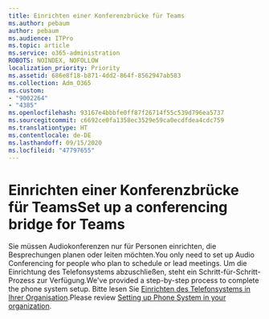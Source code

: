 ```yaml
---
title: Einrichten einer Konferenzbrücke für Teams
ms.author: pebaum
author: pebaum
ms.audience: ITPro
ms.topic: article
ms.service: o365-administration
ROBOTS: NOINDEX, NOFOLLOW
localization_priority: Priority
ms.assetid: 686e8f18-b871-4dd2-864f-8562947ab583
ms.collection: Adm_O365
ms.custom:
- "9002264"
- "4385"
ms.openlocfilehash: 93167e4bbbfe0ff87f26714f55c539d796ea5737
ms.sourcegitcommit: c6692ce0fa1358ec3529e59ca0ecdfdea4cdc759
ms.translationtype: HT
ms.contentlocale: de-DE
ms.lasthandoff: 09/15/2020
ms.locfileid: "47797655"
---
```

# <a name="set-up-a-conferencing-bridge-for-teams"></a><span data-ttu-id="47b86-102">Einrichten einer Konferenzbrücke für Teams</span><span class="sxs-lookup"><span data-stu-id="47b86-102">Set up a conferencing bridge for Teams</span></span>

<span data-ttu-id="47b86-103">Sie müssen Audiokonferenzen nur für Personen einrichten, die Besprechungen planen oder leiten möchten.</span><span class="sxs-lookup"><span data-stu-id="47b86-103">You only need to set up Audio Conferencing for people who plan to schedule or lead meetings.</span></span> <span data-ttu-id="47b86-104">Um die Einrichtung des Telefonsystems abzuschließen, steht ein Schritt-für-Schritt-Prozess zur Verfügung.</span><span class="sxs-lookup"><span data-stu-id="47b86-104">We've provided a step-by-step process to complete the phone system setup.</span></span> <span data-ttu-id="47b86-105">Bitte lesen Sie [Einrichten des Telefonsystems in Ihrer Organisation](https://docs.microsoft.com/MicrosoftTeams/phone-number-calling-plans/port-order-overview).</span><span class="sxs-lookup"><span data-stu-id="47b86-105">Please review [Setting up Phone System in your organization](https://docs.microsoft.com/MicrosoftTeams/phone-number-calling-plans/port-order-overview).</span></span>
